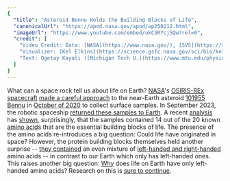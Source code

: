 ```yaml
---
{
  "title": "Asteroid Bennu Holds the Building Blocks of Life",
  "canonicalUrl": "https://apod.nasa.gov/apod/ap250212.html",
  "imageUrl": "https://www.youtube.com/embed/ukCSRYcjSQw?rel=0",
  "credit": [
    "Video Credit: Data: [NASA](https://www.nasa.gov/), [SVS](https://svs.gsfc.nasa.gov/), [U. Arizona](https://astro.arizona.edu/), [CSA](https://www.asc-csa.gc.ca/eng/astronomy/), [York U.](https://www.yorku.ca/science/physics/), [MDA](https://mda.space/article/instrument-built-by-maxar-technologies-mda-for-nasas)",
    "Visualizer: [Kel Elkins](https://science.gsfc.nasa.gov/sci/bio/kelly.elkins) (lead, SVS)",
    "Text: Ogetay Kayali ([Michigan Tech U.](https://www.mtu.edu/physics/))"
  ]
}
---
```


What can a space rock tell us about life on Earth? [NASA](https://www.nasa.gov/)'s [OSIRIS-REx spacecraft](https://science.nasa.gov/mission/osiris-rex/) [made a careful approach](https://apod.nasa.gov/apod/ap201012.html) to the near-Earth asteroid [101955 Bennu](https://science.nasa.gov/solar-system/asteroids/101955-bennu/) in [October of 2020](https://apod.nasa.gov/apod/ap201022.html) to collect surface samples. In September 2023, the robotic spaceship [returned these samples to Earth](https://apod.nasa.gov/apod/ap230929.html). A recent [analysis](https://www.nature.com/articles/s41586-024-08495-6) has [shown](https://www.nature.com/articles/s41550-024-02472-9), surprisingly, that the samples contained 14 out of the 20 known [amino acid](https://en.wikipedia.org/wiki/Amino_acid)s that are the essential building blocks of life. The presence of the amino acids re-introduces a big question: Could life have originated in space? However, the protein building blocks themselves held another surprise -- [they contained](https://www.nasa.gov/news-release/nasas-asteroid-bennu-sample-reveals-mix-of-lifes-ingredients/) an even mixture of [left-handed and right-handed](https://en.wikipedia.org/wiki/Chirality) amino acids -- in contrast to our Earth which only has left-handed ones. This raises another big question: [Why](https://astrobiology.nasa.gov/news/how-life-turned-left/) does life on Earth have only left-handed amino acids? Research on this is [sure to continue](https://www.reddit.com/r/aww/comments/fd55vk/my_kitten_is_helping_me_work_from_home_i_had_to/#lightbox).
